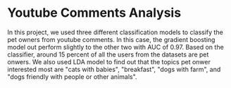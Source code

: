 # Youtube Comments Analysis
 
In this project, we used three different classification models to classify the pet owners from youtube comments. In this case, the gradient boosting model out perform slightly to the other two with AUC of 0.97. Based on the classifier, around 15 percent of all the users from the datasets are pet onwers. We also used LDA model to find out that the topics pet onwer interested most are "cats with babies", "breakfast", "dogs with farm", and "dogs friendly with people or other animals".


